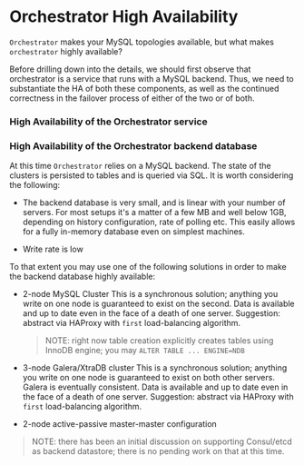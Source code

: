 # Orchestrator High Availability

`Orchestrator` makes your MySQL topologies available, but what makes `orchestrator` highly available?

Before drilling down into the details, we should first observe that orchestrator is a service that runs with a MySQL backend. Thus, we need to substantiate the HA of both these components, as well as the continued correctness in the failover process of either of the two or of both.

### High Availability of the Orchestrator service

### High Availability of the Orchestrator backend database

At this time `Orchestrator` relies on a MySQL backend. The state of the clusters is persisted to tables and is queried via SQL. It is worth considering the following:

- The backend database is very small, and is linear with your number of servers. For most setups it's a matter of a few MB and well below 1GB, depending on history configuration, rate of polling etc. This easily allows for a fully in-memory database even on simplest machines.

- Write rate is low

To that extent you may use one of the following solutions in order to make the backend database highly available:

- 2-node MySQL Cluster
  This is a synchronous solution; anything you write on one node is guaranteed to exist on the second. Data is available and up to date even in the face of a death of one server.
  Suggestion: abstract via HAProxy with `first` load-balancing algorithm.
  > NOTE: right now table creation explicitly creates tables using InnoDB engine; you may `ALTER TABLE ... ENGINE=NDB`

- 3-node Galera/XtraDB cluster
  This is a synchronous solution; anything you write on one node is guaranteed to exist on both other servers.
  Galera is eventually consistent.
  Data is available and up to date even in the face of a death of one server.
  Suggestion: abstract via HAProxy with `first` load-balancing algorithm.

- 2-node active-passive master-master configuration

> NOTE: there has been an initial discussion on supporting Consul/etcd as backend datastore; there is no pending work on that at this time.
